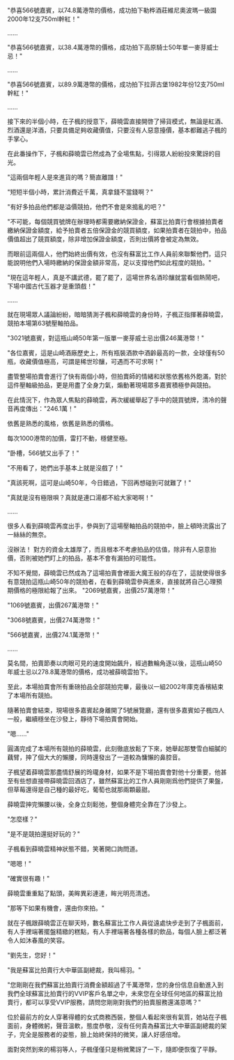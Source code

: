 "恭喜566號嘉賓，以74.8萬港幣的價格，成功拍下勒桦酒莊維尼奧波瑪一級園2000年12支750ml幹紅！"

……

"恭喜566號嘉賓，以38.4萬港幣的價格，成功拍下高原騎士50年單一麥芽威士忌！"

……

"恭喜566號嘉賓，以89.9萬港幣的價格，成功拍下拉菲古堡1982年份12支750ml幹紅！"

……

接下來的半個小時，在子楓的授意下，薛曉雲直接開啓了掃貨模式，無論是紅酒、烈酒還是洋酒，只要具備足夠收藏價值，只要沒有人惡意擡價，基本都難逃子楓的手掌心。

在此番操作下，子楓和薛曉雲已然成為了全場焦點，引得眾人紛紛投來驚訝的目光。

"這兩個年輕人是來進貨的嗎？簡直離譜！"

"短短半個小時，累計消費近千萬，真拿錢不當錢啊？"

"有好多拍品他們都是溢價競拍，他們不會是來搗亂的吧？"

"不可能，每個競買號牌在辦理時都需要繳納保證金，蘇富比拍賣行會根據拍賣者繳納保證金額度，給予拍賣者五倍保證金的競買額度，如果拍賣者在競拍中，拍品價值超出了競買額度，除非增加保證金額度，否則出價將會被定為無效。

而眼前這兩個人，他們始終出價有效，也沒有蘇富比工作人員前來聯繫他們，這只能說明他們入場時繳納的保證金額非常高，足以支撐他們如此程度的競拍。"

"現在這年輕人，真是不講武德，罷了罷了，這場世界名酒珍釀就當看個熱鬧吧，下場中國古代玉器才是重頭戲！"

……

就在現場眾人議論紛紛，暗暗猜測子楓和薛曉雲的身份時，子楓正指揮著薛曉雲，競拍本場第63號壓軸拍品。

"3021號嘉賓，對這瓶山崎50年第一版單一麥芽威士忌出價246萬港幣！"

"各位嘉賓，這是山崎酒廠歷史上，所有瓶裝酒款中酒齡最高的一款，全球僅有50瓶，收藏價值極高，可謂是稀世珍釀，可遇而不可求啊！"

盡管整場拍賣會進行了快有兩個小時，但拍賣師的情緒和狀態依舊格外飽滿，對於這件壓軸級拍品，更是用盡了全身力氣，煽動著現場眾多嘉賓積極參與競拍。

在此情況下，作為眾人焦點的薛曉雲，再次緩緩舉起了手中的競買號牌，清冷的聲音再度傳出："246.1萬！"

依舊是熟悉的風格，依舊是熟悉的價格。

每次1000港幣的加價，雷打不動，穩健至極。

"卧槽，566號又出手了！"

"不用看了，她們出手基本上就是沒戲了！"

"真該死啊，這可是山崎50年，今日錯過，下回再想碰到可就難了！"

"真就是沒有極限唄？真就是連口湯都不給大家喝啊！"

……

很多人看到薛曉雲再度出手，參與到了這場壓軸拍品的競拍中，臉上頓時流露出了一絲絲的無奈。

沒辦法！
對方的資金太雄厚了，而且根本不考慮拍品的估值，除非有人惡意抬價，否則被她們盯上的拍品，基本不會有漏拍的可能性。

不知不覺間，薛曉雲已然成為了這場拍賣會裡面大魔王般的存在了，這就使得很多有意競拍這瓶山崎50年的競拍者，在看到薛曉雲參與進來，直接就將自己心理預期價格的極限給報了出來。
"2069號嘉賓，出價257萬港幣！"

"1069號嘉賓，出價267萬港幣！"

"3068號嘉賓，出價274萬港幣！"

"566號嘉賓，出價274.1萬港幣！"

……

莫名間，拍賣節奏以肉眼可見的速度開始飆升，經過數輪角逐以後，這瓶山崎50年威士忌以278.8萬港幣的價格，成功被薛曉雲拍下。

至此，本場拍賣會所有重磅拍品全部競拍完畢，最後以一組2002年庫克香檳結束了本場所有競拍。

隨著拍賣會結束，現場很多嘉賓起身離開了5號展覽廳，還有很多嘉賓如子楓四人一般，繼續穩坐在沙發上，靜待下場拍賣會開始。

"嗯……"

圓滿完成了本場所有競拍的薛曉雲，此刻徹底放鬆了下來，她舉起那雙雪白細膩的藕臂，抻了個大大的懶腰，同時還發出了一道較為慵懶的鼻腔音。

子楓望着薛曉雲那盡情舒展的玲瓏身材，如果不是下場拍賣會對他十分重要，他甚至有些想直接帶薛曉雲回酒店了，雖然蘇富比的工作人員剛剛爲他們提供了果盤，但草莓還得是自己種的最好吃，葡萄也就那兩顆最甜。

薛曉雲抻完懶腰以後，全身立刻鬆弛，整個身體完全靠在了沙發上。

"怎麼樣？"

"是不是競拍還挺好玩的？"

子楓看到薛曉雲精神狀態不錯，笑著開口詢問道。

"嗯嗯！"

"確實很有趣！"

薛曉雲重重點了點頭，美眸異彩連連，眸光明亮清透。

"那等下如果有機會，還由你來拍。"

就在子楓跟薛曉雲正在聊天時，數名蘇富比工作人員從遠處快步走到了子楓面前，有人手裡端著擺盤精緻的糕點，有人手裡端著各種各樣的飲品，每個人臉上都泛著令人如沐春風的笑容。

"劉先生，您好！"

"我是蘇富比拍賣行大中華區副總裁，我叫楊羽。"

"您剛剛在我們蘇富比拍賣行消費金額超過了千萬港幣，您的身份信息自動進入到我們全球蘇富比拍賣行的VVIP客戶名單之中，未來您在全球任何地區的蘇富比拍賣行，都可以享受VVIP服務，請問您剛剛對我們的拍賣服務還滿意嗎？"

位於最前方的女人穿著得體的女式商務西裝，整個人看起來很有氣質，她站在子楓面前，身體微躬，聲音溫軟，態度恭敬，沒有任何貴為蘇富比大中華區副總裁的架子，完全是服務者的姿態，臉上始終保持的微笑，讓人好感倍增。

面對突然到來的楊羽等人，子楓僅僅只是稍微驚訝了一下，隨即便恢復了平靜。